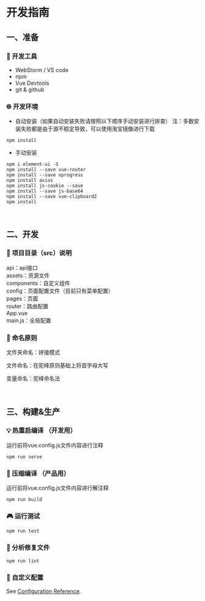 # 开发指南

## 一、准备

### :hammer: 开发工具
- WebStorm / VS code
- npm
- Vue Devtools
- git & github

### :globe_with_meridians: 开发环境

- 自动安装（如果自动安装失败请按照以下顺序手动安装进行排查）
注：多数安装失败都是由于源不稳定导致，可以使用淘宝镜像进行下载
```
npm install
```

- 手动安装
```
npm i element-ui -S
npm install --save vue-router
npm install --save nprogress
npm install axios
npm install js-cookie --save
npm install --save js-base64
npm install --save vue-clipboard2
npm install
```

<br>

## 二、开发

### :book:  项目目录（src）说明

api：api接口<br>
assets：资源文件<br>
components：自定义组件<br>
config：页面配置文件（目前只有菜单配置）<br>
pages：页面<br>
router：路由配置<br>
App.vue<br>
main.js：全局配置<br>



### :walking:  命名原则

文件夹命名：拼接模式

文件命名：在驼峰原则基础上将首字母大写

变量命名：驼峰命名法



<br>

## 三、构建&生产

### :bulb: 热重启编译 （开发用）
运行前将vue.config.js文件内容进行注释
```
npm run serve
```

### :flags: 压缩编译 （产品用）
运行前将vue.config.js文件内容进行解注释
```
npm run build
```

### :video_game: 运行测试
```
npm run test
```

### :wind_chime: 分析修复文件
```
npm run lint
```

### :paperclip: 自定义配置
See [Configuration Reference](https://cli.vuejs.org/config/).
